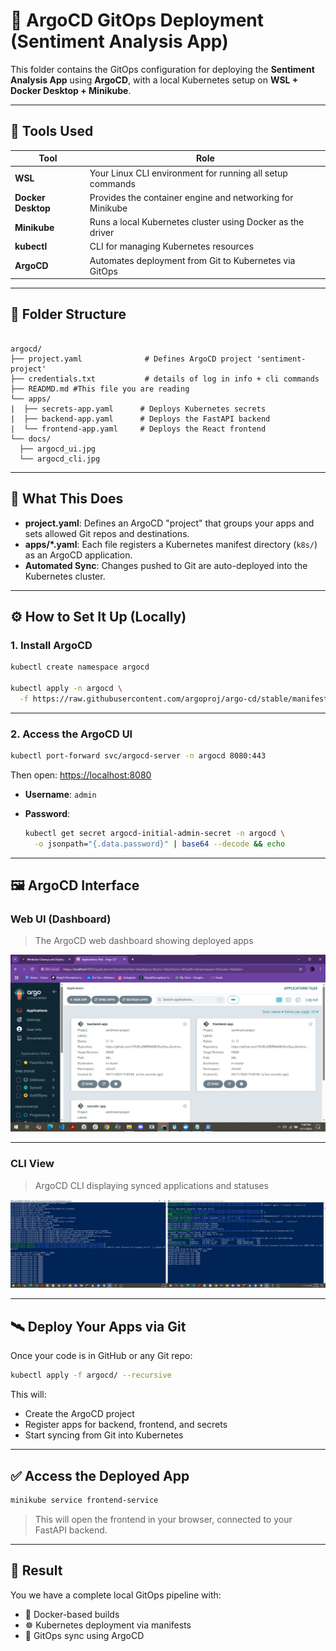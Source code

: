 
# 🚀 ArgoCD GitOps Deployment (Sentiment Analysis App)

This folder contains the GitOps configuration for deploying the **Sentiment Analysis App** using **ArgoCD**, with a local Kubernetes setup on **WSL + Docker Desktop + Minikube**.

---

## 🧰 Tools Used

| Tool             | Role                                                                 |
|------------------|----------------------------------------------------------------------|
| **WSL**          | Your Linux CLI environment for running all setup commands            |
| **Docker Desktop** | Provides the container engine and networking for Minikube            |
| **Minikube**     | Runs a local Kubernetes cluster using Docker as the driver           |
| **kubectl**      | CLI for managing Kubernetes resources                                |
| **ArgoCD**       | Automates deployment from Git to Kubernetes via GitOps               |

---

## 📁 Folder Structure

```

argocd/
├── project.yaml              # Defines ArgoCD project 'sentiment-project'
├── credentials.txt           # details of log in info + cli commands
├── READMD.md #This file you are reading
└── apps/
|  ├── secrets-app.yaml      # Deploys Kubernetes secrets
|  ├── backend-app.yaml      # Deploys the FastAPI backend
|  └── frontend-app.yaml     # Deploys the React frontend
└── docs/
  ├── argocd_ui.jpg
  └── argocd_cli.jpg

````

---

## 🔧 What This Does

- **project.yaml**: Defines an ArgoCD "project" that groups your apps and sets allowed Git repos and destinations.
- **apps/*.yaml**: Each file registers a Kubernetes manifest directory (`k8s/`) as an ArgoCD application.
- **Automated Sync**: Changes pushed to Git are auto-deployed into the Kubernetes cluster.

---

## ⚙️ How to Set It Up (Locally)

### 1. Install ArgoCD

```sh
kubectl create namespace argocd

kubectl apply -n argocd \
  -f https://raw.githubusercontent.com/argoproj/argo-cd/stable/manifests/install.yaml
````

---

### 2. Access the ArgoCD UI

```sh
kubectl port-forward svc/argocd-server -n argocd 8080:443
```

Then open: [https://localhost:8080](https://localhost:8080)

* **Username**: `admin`
* **Password**:

  ```sh
  kubectl get secret argocd-initial-admin-secret -n argocd \
    -o jsonpath="{.data.password}" | base64 --decode && echo
  ```

---

## 🖼️ ArgoCD Interface

### Web UI (Dashboard)

> The ArgoCD web dashboard showing deployed apps

![ArgoCD UI](docs/argocd_ui.jpg)

---

### CLI View

> ArgoCD CLI displaying synced applications and statuses

![ArgoCD CLI](docs/argocd_cli.jpg)

---

## 🛰️ Deploy Your Apps via Git

Once your code is in GitHub or any Git repo:

```sh
kubectl apply -f argocd/ --recursive
```

This will:

* Create the ArgoCD project
* Register apps for backend, frontend, and secrets
* Start syncing from Git into Kubernetes

---

## ✅ Access the Deployed App

```sh
minikube service frontend-service
```

> This will open the frontend in your browser, connected to your FastAPI backend.

---

## 🎯 Result

You we have a complete local GitOps pipeline with:

* 🐳 Docker-based builds
* ☸️ Kubernetes deployment via manifests
* 🤖 GitOps sync using ArgoCD



